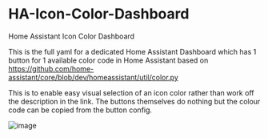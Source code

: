 # HA-Icon-Color-Dashboard
Home Assistant Icon Color Dashboard

This is the full yaml for a dedicated Home Assistant Dashboard which has 1 button for 1 available color code in Home Assistant based on https://github.com/home-assistant/core/blob/dev/homeassistant/util/color.py

This is to enable easy visual selection  of an icon color rather than work off the description in the link. The buttons themselves do nothing but the colour code can be copied from the button config.

![image](https://github.com/jcmleng/HA-Icon-Color-Dashboard/assets/117505668/04b74d61-ea9a-46fe-addb-c8071aae53bb)
